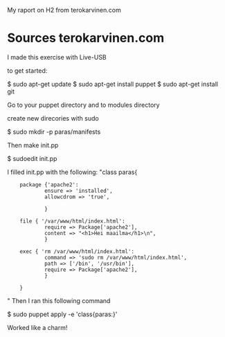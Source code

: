 My raport on H2 from terokarvinen.com

# Sources terokarvinen.com

I made this exercise with Live-USB

to get started:


$ sudo apt-get update
$ sudo apt-get install puppet
$ sudo apt-get install git

Go to your puppet directory and to modules directory

create new direcories  with sudo 

$ sudo mkdir -p paras/manifests

Then make init.pp 

$ sudoedit init.pp

I filled init.pp with the following: "class paras{

        package {'apache2':
                ensure => 'installed',
                allowcdrom => 'true',

                }

        file { '/var/www/html/index.html':
                require => Package['apache2'],
                content => "<h1>Hei maailma</h1>\n",
                }

        exec { 'rm /var/www/html/index.html':
                command => 'sudo rm /var/www/html/index.html',
                path => ['/bin', '/usr/bin'],
                require => Package['apache2'],
                }

        }
"
Then I ran this following command

$ sudo puppet apply -e 'class{paras:}'

Worked like a charm!
